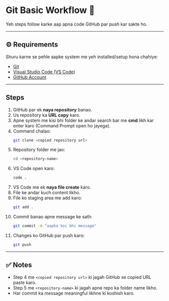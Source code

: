 # Git Basic Workflow 🚀

Yeh steps follow karke aap apna code GitHub par push kar sakte ho.

---

## ⚙️ Requirements
Shuru karne se pehle aapke system me yeh installed/setup hona chahiye:
- [Git](https://git-scm.com/downloads)  
- [Visual Studio Code (VS Code)](https://code.visualstudio.com/download)  
- [GitHub Account](https://github.com/join)  

---

## Steps

1. GitHub par ek **naya repository** banao.  
2. Us repository ka **URL copy** karo.  
3. Apne system me kisi bhi folder ke andar search bar me **cmd** likh kar enter karo (Command Prompt open ho jayega).  
4. Command chalao:  
   ```bash
   git clone <copied repository url>
   ```
5. Repository folder me jao:  
   ```bash
   cd <repository-name>
   ```
6. VS Code open karo:  
   ```bash
   code .
   ```
7. VS Code me ek **naya file create** karo.  
8. File ke andar kuch content likho.  
9. File ko staging area me add karo:  
   ```bash
   git add .
   ```
10. Commit banao apne message ke sath:  
    ```bash
    git commit -m "aapka koi bhi message"
    ```
11. Changes ko GitHub par push karo:  
    ```bash
    git push
    ```

---

## ✅ Notes
- Step 4 me `<copied repository url>` ki jagah GitHub se copied URL paste karo.  
- Step 5 me `<repository-name>` ki jagah apne repo ka folder name likho.  
- Har commit ka message meaningful likhne ki koshish karo.  
